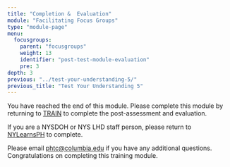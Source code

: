```yaml
---
title: "Completion &  Evaluation"
module: "Facilitating Focus Groups"
type: "module-page"
menu:
  focusgroups:
    parent: "focusgroups"
    weight: 13
    identifier: "post-test-module-evaluation"
    pre: 3
depth: 3
previous: "../test-your-understanding-5/"
previous_title: "Test Your Understanding 5"
---
```

You have reached the end of this module. Please complete this module by returning to [TRAIN](https://www.train.org/DesktopShell.aspx) to complete the post-assessment and evaluation.

If you are a NYSDOH or NYS LHD staff person, please return to [NYLearnsPH](https://www.nylearnsph.com/Public/default.aspx) to complete.

Please email phtc@columbia.edu if you have any additional questions. Congratulations on completing this training module.